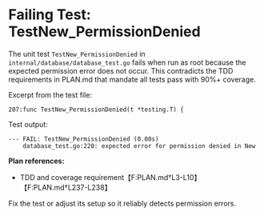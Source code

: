 # Failing Test: TestNew_PermissionDenied

The unit test `TestNew_PermissionDenied` in `internal/database/database_test.go` fails when run as root because the expected permission error does not occur. This contradicts the TDD requirements in PLAN.md that mandate all tests pass with 90%+ coverage.

Excerpt from the test file:
```
207:func TestNew_PermissionDenied(t *testing.T) {
```
Test output:
```
--- FAIL: TestNew_PermissionDenied (0.00s)
    database_test.go:220: expected error for permission denied in New
```
**Plan references:**
- TDD and coverage requirement【F:PLAN.md†L3-L10】【F:PLAN.md†L237-L238】

Fix the test or adjust its setup so it reliably detects permission errors.
